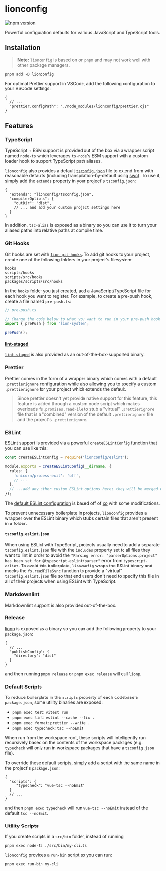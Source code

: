 # lionconfig

[![npm version](https://img.shields.io/npm/v/lionconfig)](https://npmjs.com/package/lionconfig)

Powerful configuration defaults for various JavaScript and TypeScript tools.

## Installation

> **Note:** `lionconfig` is based on on `pnpm` and may not work well with other package managers.

```shell
pnpm add -D lionconfig
```

For optimal Prettier support in VSCode, add the following configuration to your VSCode settings:

```jsonc
{
  // ...
  "prettier.configPath": "./node_modules/lionconfig/prettier.cjs"
}
```

## Features

### TypeScript

TypeScript + ESM support is provided out of the box via a wrapper script named `node-ts` which leverages `ts-node`'s ESM support with a custom loader hook to support TypeScript path aliases.

`lionconfig` also provides a default [`tsconfig.json`]() file to extend from with reasonable defaults (including transpilation-by-default using [swc](https://github.com/swc-project/swc)). To use it, simply add the `extends` property in your project's `tsconfig.json`:

```jsonc
{
  "extends": "lionconfig/tsconfig.json",
  "compilerOptions": {
    "outDir": "dist",
    // ... and add your custom project settings here
  }
}
```

In addition, `tsc-alias` is exposed as a binary so you can use it to turn your aliased paths into relative paths at compile time.

### Git Hooks

Git hooks are set with [`lion-git-hooks`](https://github.com/leonzalion/lion-git-hooks). To add git hooks to your project, create one of the following folders in your project's filesystem:

```shell
hooks
scripts/hooks
scripts/src/hooks
packages/scripts/src/hooks
```

In the `hooks` folder you just created, add a JavaScript/TypeScript file for each hook you want to register. For example, to create a pre-push hook, create a file named `pre-push.ts`:

```typescript
// pre-push.ts

// Change the code below to what you want to run in your pre-push hook
import { prePush } from 'lion-system';

prePush();
```

#### [lint-staged](https://github.com/okonet/lint-staged)

[`lint-staged`](https://github.com/okonet/lint-staged) is also provided as an out-of-the-box-supported binary.

### Prettier

Prettier comes in the form of a wrapper binary which comes with a default `.prettierignore` configuration while also allowing you to specify a custom `.prettierignore` for your project which extends the default.

> Since prettier doesn't yet provide native support for this feature, this feature is added through a custom node script which makes overloads `fs.promises.readFile` to stub a "virtual" `.prettierignore` file that is a "combined" version of the default `.prettierignore` file and the project's `.prettierignore`.

### ESLint

ESLint support is provided via a powerful `createESLintConfig` function that you can use like this:

```typescript
const createESLintConfig = require('lionconfig/eslint');

module.exports = createESLintConfig(__dirname, {
  rules: {
    'unicorn/process-exit': 'off',
    // ...
  },
  // ...add any other custom ESLint options here; they will be merged with the default ESLint configuration
});
```

The [default ESLint configuration](https://github.com/leonzalion/lionconfig/blob/main/src/eslint/create-eslint-config.cjs) is based off of [xo](https://github.com/xojs/xo) with some modifications.

To prevent unnecessary boilerplate in projects, `lionconfig` provides a wrapper over the ESLint binary which stubs certain files that aren't present in a folder:

#### `tsconfig.eslint.json`

When using ESLint with TypeScript, projects usually need to add a separate `tsconfig.eslint.json` file with the `includes` property set to all files they want to lint in order to avoid the `"Parsing error: "parserOptions.project" has been set for @typescript-eslint/parser"` error from `typescript-eslint`. To avoid this boilerplate, `lionconfig` wraps the ESLint binary and mocks the `fs.readFileSync` function to provide a "virtual" `tsconfig.eslint.json` file so that end users don't need to specify this file in all of their projects when using ESLint with TypeScript.

### Markdownlint

Markdownlint support is also provided out-of-the-box.

### Release

[lionp](https://github.com/leonzalion/lionp) is exposed as a binary so you can add the following property to your `package.json`:

```jsonc
{
  // ...
  "publishConfig": {
    "directory": "dist"
  }
}
```

and then running `pnpm release` or `pnpm exec release` will call `lionp`.

### Default Scripts

To reduce boilerplate in the `scripts` property of each codebase's `package.json`, some utility binaries are exposed:

- `pnpm exec test`: `vitest run`
- `pnpm exec lint`: `eslint --cache --fix .`
- `pnpm exec format`: `prettier --write .`
- `pnpm exec typecheck`: `tsc --noEmit`

When run from the workspace root, these scripts will intelligently run recursively based on the contents of the workspace packages (e.g. `typecheck` will only run in workspace packages that have a `tsconfig.json` file).

To override these default scripts, simply add a script with the same name in the project's `package.json`:

```jsonc
{
  "scripts": {
     "typecheck": "vue-tsc --noEmit"
  }
  // ...
}
```

and then `pnpm exec typecheck` will run `vue-tsc --noEmit` instead of the default `tsc --noEmit`.

### Utility Scripts

If you create scripts in a `src/bin` folder, instead of running:

```shell
pnpm exec node-ts ./src/bin/my-cli.ts
```

`lionconfig` provides a `run-bin` script so you can run:

```shell
pnpm exec run-bin my-cli
```
